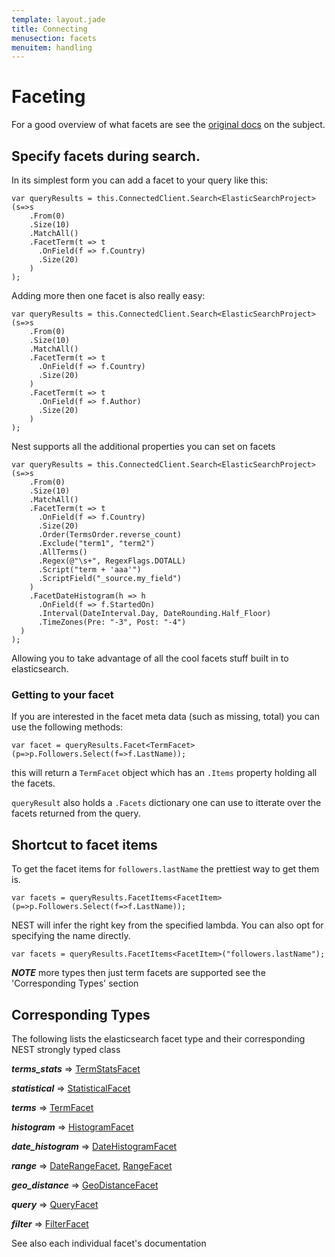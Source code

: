 ```yaml
---
template: layout.jade
title: Connecting
menusection: facets
menuitem: handling
---
```



# Faceting
For a good overview of what facets are see the [original docs](http://www.elasticsearch.org/guide/en/elasticsearch/reference/current/search-facets-) on the subject.

## Specify facets during search.
In its simplest form you can add a facet to your query like this:

	var queryResults = this.ConnectedClient.Search<ElasticSearchProject>(s=>s
		.From(0)
        .Size(10)
        .MatchAll()
        .FacetTerm(t => t
          .OnField(f => f.Country)
          .Size(20)
        )
	);

Adding more then one facet is also really easy:

	var queryResults = this.ConnectedClient.Search<ElasticSearchProject>(s=>s
		.From(0)
        .Size(10)
        .MatchAll()
        .FacetTerm(t => t
          .OnField(f => f.Country)
          .Size(20)
        )
        .FacetTerm(t => t
          .OnField(f => f.Author)
          .Size(20)
        )
	);

Nest supports all the additional properties you can set on facets 
	
	var queryResults = this.ConnectedClient.Search<ElasticSearchProject>(s=>s
		.From(0)
        .Size(10)
        .MatchAll()
        .FacetTerm(t => t
          .OnField(f => f.Country)
          .Size(20)
          .Order(TermsOrder.reverse_count)
          .Exclude("term1", "term2")
          .AllTerms()
          .Regex(@"\s+", RegexFlags.DOTALL)
          .Script("term + 'aaa'")
          .ScriptField("_source.my_field")
        )
        .FacetDateHistogram(h => h
          .OnField(f => f.StartedOn)
          .Interval(DateInterval.Day, DateRounding.Half_Floor)
          .TimeZones(Pre: "-3", Post: "-4")
      )
	);

Allowing you to take advantage of all the cool facets stuff built in to elasticsearch.

###  Getting to your facet

If you are interested in the facet meta data (such as missing, total) you can use the following methods:

	var facet = queryResults.Facet<TermFacet>(p=>p.Followers.Select(f=>f.LastName));

this will return a `TermFacet` object which has an `.Items` property holding all the facets.

`queryResult` also holds a `.Facets` dictionary one can use to itterate over the facets returned from the query.

## Shortcut to facet items

To get the facet items for `followers.lastName` the prettiest way to get them is.

	var facets = queryResults.FacetItems<FacetItem>(p=>p.Followers.Select(f=>f.LastName));

NEST will infer the right key from the specified lambda. You can also opt for specifying the name directly.

	var facets = queryResults.FacetItems<FacetItem>("followers.lastName");

***NOTE***  more types then just term facets are supported see the 'Corresponding Types' section

## Corresponding Types

The following lists the elasticsearch facet type and their corresponding NEST strongly typed class 

***terms_stats*** => [TermStatsFacet]({{root}}/facets/term-stats.html)

***statistical*** => [StatisticalFacet]({{root}}/facets/statistical.html)

***terms*** => [TermFacet]({{root}}/facets/terms.html)

***histogram***  => [HistogramFacet]({{root}}/facets/histogram.html)

***date_histogram*** => [DateHistogramFacet]({{root}}/facets/date-histogram.html)

***range*** => [DateRangeFacet]({{root}}/facets/range.html), [RangeFacet]({{root}}/facets/range.html)

***geo_distance*** => [GeoDistanceFacet]({{root}}/facets/geo-distance.html)

***query*** => [QueryFacet]({{root}}/facets/query.html)

***filter*** => [FilterFacet]({{root}}/facets/filter.html)

See also each individual facet's documentation
					

